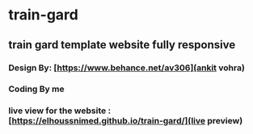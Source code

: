 # train-gard
## train gard template website fully responsive
### Design By: [https://www.behance.net/av306](ankit vohra)
### Coding By me 
### live view for the website : [https://elhoussnimed.github.io/train-gard/](live preview)
